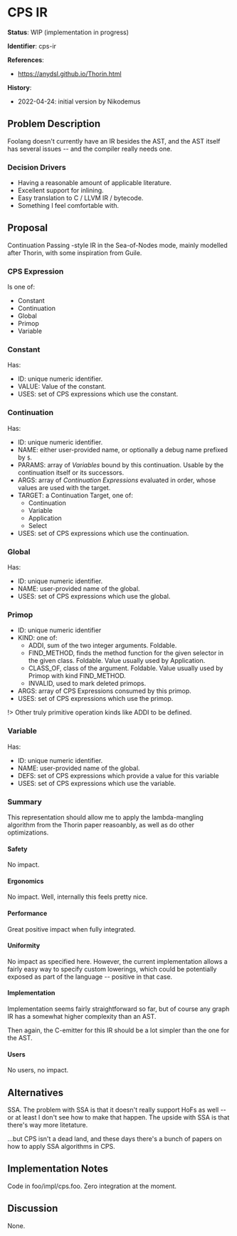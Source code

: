 # CPS IR

**Status**: WIP (implementation in progress)

**Identifier**: cps-ir

**References**:
- https://anydsl.github.io/Thorin.html

**History**:
- 2022-04-24: initial version by Nikodemus

## Problem Description

Foolang doesn't currently have an IR besides the AST, and the AST itself has
several issues -- and the compiler really needs one.

### Decision Drivers

- Having a reasonable amount of applicable literature.
- Excellent support for inlining.
- Easy translation to C / LLVM IR / bytecode.
- Something I feel comfortable with.

## Proposal

Continuation Passing -style IR in the Sea-of-Nodes mode, mainly modelled after
Thorin, with some inspiration from Guile.

### CPS Expression

Is one of:
- Constant
- Continuation
- Global
- Primop
- Variable

### Constant

Has:
- ID: unique numeric identifier.
- VALUE: Value of the constant.
- USES: set of CPS expressions which use the constant.

### Continuation

Has:
- ID: unique numeric identifier.
- NAME: either user-provided name, or optionally a debug name
  prefixed by `$`.
- PARAMS: array of _Variables_ bound by this continuation. Usable
  by the continuation itself or its successors.
- ARGS: array of _Continuation Expressions_ evaluated in order,
  whose values are used with the target.
- TARGET: a Continuation Target, one of:
  - Continuation
  - Variable
  - Application
  - Select
- USES: set of CPS expressions which use the continuation.

### Global

Has:
- ID: unique numeric identifier.
- NAME: user-provided name of the global.
- USES: set of CPS expressions which use the global.

### Primop

- ID: unique numeric identifier
- KIND: one of:
  - ADDI, sum of the two integer arguments. Foldable.
  - FIND_METHOD, finds the method function for the given selector in
    the given class. Foldable. Value usually used by Application.
  - CLASS\_OF, class of the argument. Foldable. Value usually used by
    Primop with kind FIND\_METHOD.
  - INVALID, used to mark deleted primops.
- ARGS: array of CPS Expressions consumed by this primop.
- USES: set of CPS expressions which use the primop.

!> Other truly primitive operation kinds like ADDI to be defined.

### Variable

Has:
- ID: unique numeric identifier.
- NAME: user-provided name of the global.
- DEFS: set of CPS expressions which provide a value for this variable
- USES: set of CPS expressions which use the variable.

### Summary

This representation should allow me to apply the lambda-mangling
algorithm from the Thorin paper reasoanbly, as well as do other
optimizations.

#### Safety

No impact.

#### Ergonomics

No impact. Well, internally this feels pretty nice.

#### Performance

Great positive impact when fully integrated.

#### Uniformity

No impact as specified here. However, the current implementation
allows a fairly easy way to specify custom lowerings, which could
be potentially exposed as part of the language -- positive in that
case.

#### Implementation

Implementation seems fairly straightforward so far, but of course
any graph IR has a somewhat higher complexity than an AST.

Then again, the C-emitter for this IR should be a lot simpler
than the one for the AST.

#### Users

No users, no impact.

## Alternatives

SSA. The problem with SSA is that it doesn't really support
HoFs as well -- or at least I don't see how to make that happen.
The upside with SSA is that there's way more litetature.

...but CPS isn't a dead land, and these days there's a bunch
of papers on how to apply SSA algorithms in CPS.

## Implementation Notes

Code in foo/impl/cps.foo. Zero integration at the moment.

## Discussion

None.
